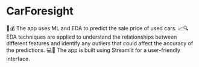 # CarForesight
🚗💰 The app uses ML and EDA to predict the sale price of used cars. 📈🔍 EDA techniques are applied to understand the relationships between different features and identify any outliers that could affect the accuracy of the predictions. 💻🎨 The app is built using Streamlit for a user-friendly interface.
